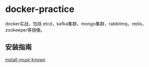 # docker-practice

docker实战，包括 etcd，kafka集群，mongo集群，rabbitmq，redis，zookeeper等镜像。

## 安装指南

[install-must-known](install.md)

